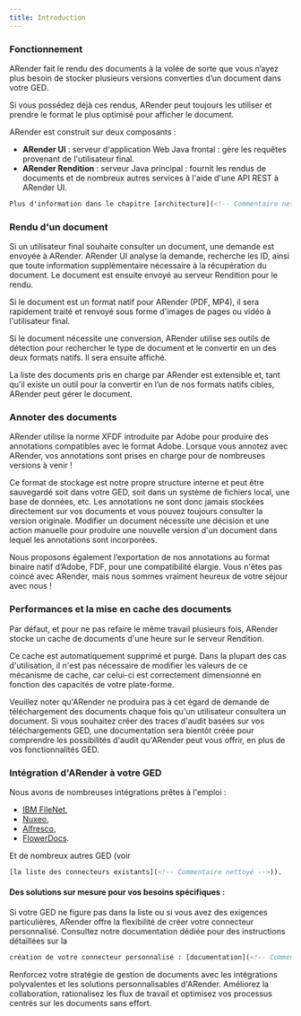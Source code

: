 ```yaml
---
title: Introduction
---
```


### Fonctionnement

ARender fait le rendu des documents à la volée de sorte que vous n’ayez plus besoin de stocker plusieurs versions
converties d’un document dans votre GED.

Si vous possédez déjà ces rendus, ARender peut toujours les utiliser et prendre le format le plus optimisé pour
afficher le document.

ARender est construit sur deux composants :

- **ARender UI** : serveur d'application Web Java frontal : gère les requêtes provenant de l'utilisateur final.
- **ARender Rendition** : serveur Java principal : fournit les rendus de documents et de nombreux autres services à
  l'aide d'une API REST à ARender UI.

```xml
Plus d'information dans le chapitre [architecture](<!-- Commentaire nettoyé -->).
```

### Rendu d'un document

Si un utilisateur final souhaite consulter un document, une demande est envoyée à ARender. ARender UI analyse la
demande, recherche les ID, ainsi que toute information supplémentaire nécessaire à la récupération du document. Le
document est ensuite envoyé au serveur Rendition pour le rendu.

Si le document est un format natif pour ARender (PDF, MP4), il sera rapidement traité et renvoyé sous forme d'images de
pages ou vidéo à l'utilisateur final.

Si le document nécessite une conversion, ARender utilise ses outils de détection pour rechercher le type de document et
le convertir en un des deux formats natifs. Il sera ensuite affiché.

La liste des documents pris en charge par ARender est extensible et, tant qu’il existe un outil pour la convertir en
l’un de nos formats natifs cibles, ARender peut gérer le document.

### Annoter des documents

ARender utilise la norme XFDF introduite par Adobe pour produire des annotations compatibles avec le format Adobe.
Lorsque vous annotez avec ARender, vos annotations sont prises en charge pour de nombreuses versions à venir !

Ce format de stockage est notre propre structure interne et peut être sauvegardé soit dans votre GED, soit dans un
système de fichiers local, une base de données, etc. Les annotations ne sont donc jamais stockées directement sur vos
documents et vous pouvez toujours consulter la version originale. Modifier un document nécessite une décision et une
action manuelle pour produire une nouvelle version d'un document dans lequel les annotations sont incorporées.

Nous proposons également l’exportation de nos annotations au format binaire natif d’Adobe, FDF, pour une compatibilité
élargie. Vous n'êtes pas coincé avec ARender, mais nous sommes vraiment heureux de votre séjour avec nous !

### Performances et la mise en cache des documents

Par défaut, et pour ne pas refaire le même travail plusieurs fois, ARender stocke un cache de documents d'une heure sur
le serveur Rendition.

Ce cache est automatiquement supprimé et purgé. Dans la plupart des cas d'utilisation, il n'est pas nécessaire de
modifier les valeurs de ce mécanisme de cache, car celui-ci est correctement dimensionné en fonction des capacités de
votre plate-forme.

Veuillez noter qu'ARender ne produira pas à cet égard de demande de téléchargement des documents chaque fois qu'un
utilisateur consultera un document. Si vous souhaitez créer des traces d'audit basées sur vos téléchargements GED,
une documentation sera bientôt créée pour comprendre les possibilités d'audit qu'ARender peut vous offrir, en plus de
vos fonctionnalités GED.

### Intégration d'ARender à votre GED

Nous avons de nombreuses intégrations prêtes à l'emploi :
* [IBM FileNet](https://www.arender.io/integrations/ibm-filenet),
* [Nuxeo](https://doc.nuxeo.com/nxdoc/nuxeo-enhanced-viewer/),
* [Alfresco](https://www.arender.io/integrations/alfresco),
* [FlowerDocs](https://flowerdocs.com/).

Et de nombreux autres GED (voir
```xml
[la liste des connecteurs existants](<!-- Commentaire nettoyé -->)).
```

#### Des solutions sur mesure pour vos besoins spécifiques :

Si votre GED ne figure pas dans la liste ou si vous avez des exigences particulières, ARender offre la flexibilité de 
créer votre connecteur personnalisé. Consultez notre documentation dédiée pour des instructions détaillées sur la 
```xml
création de votre connecteur personnalisé : [documentation](<!-- Commentaire nettoyé -->).
```

Renforcez votre stratégie de gestion de documents avec les intégrations polyvalentes et les solutions personnalisables 
d'ARender. Améliorez la collaboration, rationalisez les flux de travail et optimisez vos processus centrés sur les 
documents sans effort.
